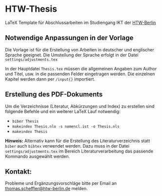 # HTW-Thesis
LaTeX Template für Abschlussarbeiten im Studiengang IKT der [HTW-Berlin](https://ikt-bachelor.htw-berlin.de/)

## Notwendige Anpassungen in der Vorlage

Die Vorlage ist für die Erstellung von Arbeiten in deutscher und englischer Sprache geeignet. Die Umstellung der Sprache erfolgt in der Datei `settings/adjustments.tex`


In der Hauptdatei `Thesis.tex` müssen die allgemeinen Angaben zum Author und Titel, usw. in die passenden Felder eingetragen werden. Die einzelnen Kapitel werden dann per `/input{}` importiert.

## Erstellung des PDF-Dokuments

Um die Verzeichnisse (Literatur, Abkürzungen und Index) zu erstellen sind folgende Befehle und ein weiterer LaTeX Lauf notwendig:
  
  *   `biber Thesis`
  *   `makeindex Thesis.nlo -s nomencl.ist -o Thesis.nls`
  *   `makeindex Thesis`
  
  
**Hinweis:** Alternativ kann für die Erstellung des Literaturverzeichnis statt `biber` auch `bibtex` verwendet werden. Dazu muss in der Datei `settings/adjustments.tex` im Bereich Literaturverarbeitung das passende Kommando ausgewählt werden.

## Kontakt:

Probleme und Ergänzungsvorschläge bitte per Email an [thomas.scheffler@htw-berlin.de](mailto:thomas.scheffler@htw-berlin.de?subject=Github:%20HTW-LaTeX-Vorlage) melden.
